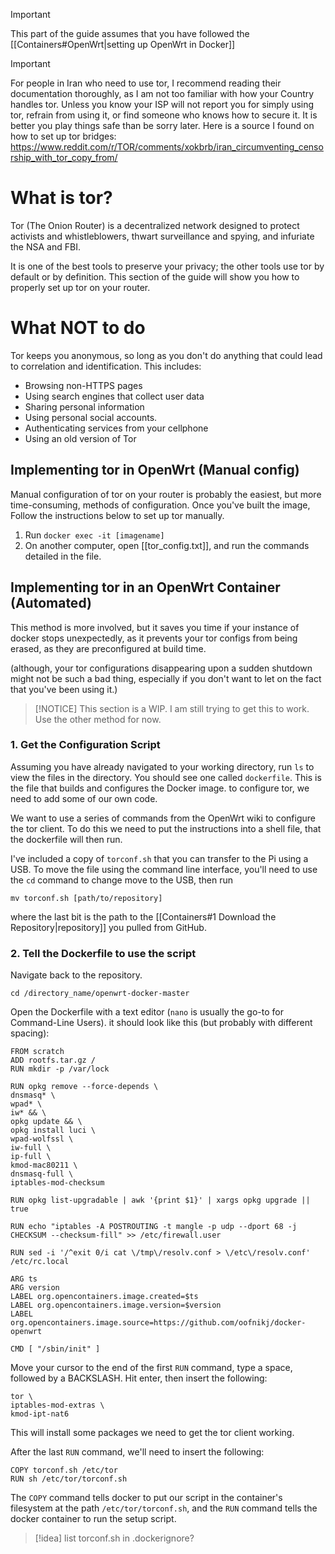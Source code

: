 >[!IMPORTANT]
>This part of the guide assumes that you have followed the  [[Containers#OpenWrt|setting up OpenWrt in Docker]]

>[!IMPORTANT]
>For people in Iran who need to use tor, I recommend reading their documentation thoroughly, as I am not too familiar with how your Country handles tor. Unless you know your ISP will not report you for simply using tor, refrain from using it, or find someone who knows how to secure it. It is better you play things safe than be sorry later.
>Here is a source I found on how to set up tor bridges: https://www.reddit.com/r/TOR/comments/xokbrb/iran_circumventing_censorship_with_tor_copy_from/

# What is tor?
Tor (The Onion Router) is a decentralized network designed to protect activists and whistleblowers, thwart surveillance and spying, and infuriate the NSA and FBI.

It is one of the best tools to preserve your privacy; the other tools use tor by default or by definition. This section of the guide will show you how to properly set up tor on your router.

# What NOT to do
Tor keeps you anonymous, so long as you don't do anything that could lead to correlation and identification. This includes:
- Browsing non-HTTPS pages
- Using search engines that collect user data
- Sharing personal information
- Using personal social accounts.
- Authenticating services from your cellphone
- Using an old version of Tor

## Implementing tor in OpenWrt (Manual config)
Manual configuration of tor on your router is probably the easiest, but more time-consuming, methods of configuration. Once you've built the image, Follow the instructions below to set up tor manually.

1. Run `docker exec -it [imagename]`
2. On another computer, open [[tor_config.txt]], and run the commands detailed in the file.

## Implementing tor in an OpenWrt Container (Automated)
This method is more involved, but it saves you time if your instance of docker stops unexpectedly, as it prevents your tor configs from being erased, as they are preconfigured at build time.

(although, your tor configurations disappearing upon a sudden shutdown might not be such a bad thing, especially if you don't want to let on the fact that you've been using it.)

>[!NOTICE]
>This section is a WIP. I am still trying to get this to work. Use the other method for now.
### 1. Get the Configuration Script
Assuming you have already navigated to your working directory, run `ls` to view the files in the directory. You should see one called `dockerfile`. This is the file that builds and configures the Docker image. to configure tor, we need to add some of our own code.


We want to use a series of commands from the OpenWrt wiki to configure the tor client. To do this we need to put the instructions into a shell file, that the dockerfile will then run.

I've included a copy of `torconf.sh` that you can transfer to the Pi using a USB. To move the file using the command line interface, you'll need to use the `cd` command to change move to the USB, then run 
```
mv torconf.sh [path/to/repository]
```
where the last bit is the path to the [[Containers#1 Download the Repository|repository]] you pulled from GitHub.

### 2. Tell the Dockerfile to use the script
Navigate back to the repository.

`cd /directory_name/openwrt-docker-master`

Open the Dockerfile with a text editor (`nano` is usually the go-to for Command-Line Users). it should look like this (but probably with different spacing):

```
FROM scratch
ADD rootfs.tar.gz /
RUN mkdir -p /var/lock

RUN opkg remove --force-depends \
dnsmasq* \
wpad* \
iw* && \
opkg update && \
opkg install luci \
wpad-wolfssl \
iw-full \
ip-full \
kmod-mac80211 \
dnsmasq-full \
iptables-mod-checksum

RUN opkg list-upgradable | awk '{print $1}' | xargs opkg upgrade || true

RUN echo "iptables -A POSTROUTING -t mangle -p udp --dport 68 -j CHECKSUM --checksum-fill" >> /etc/firewall.user

RUN sed -i '/^exit 0/i cat \/tmp\/resolv.conf > \/etc\/resolv.conf' /etc/rc.local

ARG ts
ARG version
LABEL org.opencontainers.image.created=$ts
LABEL org.opencontainers.image.version=$version
LABEL org.opencontainers.image.source=https://github.com/oofnikj/docker-openwrt

CMD [ "/sbin/init" ]
```

Move your cursor to the end of the first `RUN` command, type a space, followed by a BACKSLASH. Hit enter, then insert the following:
```
tor \
iptables-mod-extras \
kmod-ipt-nat6
```

This will install some packages we need to get the tor client working.

After the last `RUN` command, we'll need to insert the following:
```
COPY torconf.sh /etc/tor
RUN sh /etc/tor/torconf.sh
```

The `COPY` command tells docker to put our script in the container's filesystem at the path `/etc/tor/torconf.sh`, and the `RUN` command tells the docker container to run the setup script.

>[!idea]
>list torconf.sh in .dockerignore?
